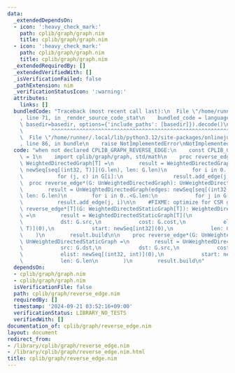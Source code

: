 ```yaml
---
data:
  _extendedDependsOn:
  - icon: ':heavy_check_mark:'
    path: cplib/graph/graph.nim
    title: cplib/graph/graph.nim
  - icon: ':heavy_check_mark:'
    path: cplib/graph/graph.nim
    title: cplib/graph/graph.nim
  _extendedRequiredBy: []
  _extendedVerifiedWith: []
  _isVerificationFailed: false
  _pathExtension: nim
  _verificationStatusIcon: ':warning:'
  attributes:
    links: []
  bundledCode: "Traceback (most recent call last):\n  File \"/home/runner/.local/lib/python3.12/site-packages/onlinejudge_verify/documentation/build.py\"\
    , line 71, in _render_source_code_stat\n    bundled_code = language.bundle(stat.path,\
    \ basedir=basedir, options={'include_paths': [basedir]}).decode()\n          \
    \         ^^^^^^^^^^^^^^^^^^^^^^^^^^^^^^^^^^^^^^^^^^^^^^^^^^^^^^^^^^^^^^^^^^^^^^^^^^^^^^^^^\n\
    \  File \"/home/runner/.local/lib/python3.12/site-packages/onlinejudge_verify/languages/nim.py\"\
    , line 86, in bundle\n    raise NotImplementedError\nNotImplementedError\n"
  code: "when not declared CPLIB_GRAPH_REVERSE_EDGE:\n    const CPLIB_GRAPH_REVERSE_EDGE*\
    \ = 1\n    import cplib/graph/graph, std/math\n    proc reverse_edge*[T](G: WeightedDirectedGraph[T]):\
    \ WeightedDirectedGraph[T] =\n        result = WeightedDirectedGraph[T](edges:\
    \ newSeq[seq[(int32, T)]](G.len), len: G.len)\n        for i in 0..<G.len:\n \
    \           for (j, c) in G[i]:\n                result.add_edge(j, i, c)\n  \
    \  proc reverse_edge*(G: UnWeightedDirectedGraph): UnWeightedDirectedGraph =\n\
    \        result = UnWeightedDirectedGraph(edges: newSeq[seq[(int32, int)]](G.len),\
    \ len: G.len)\n        for i in 0..<G.len:\n            for j in G[i]:\n     \
    \           result.add_edge(j, i)\n\n    #FIXME: optimize for CSR graph\n    proc\
    \ reverse_edge*[T](G: WeightedDirectedStaticGraph[T]): WeightedDirectedStaticGraph[T]\
    \ =\n        result = WeightedDirectedStaticGraph[T](\n            src: G.dst,\n\
    \            dst: G.src,\n            cost: G.cost,\n            elist: newSeq[(int32,\
    \ T)](0),\n            start: newSeq[int32](0),\n            len: G.len\n    \
    \    )\n        result.build\n\n    proc reverse_edge*(G: UnWeightedDirectedStaticGraph):\
    \ UnWeightedDirectedStaticGraph =\n        result = UnWeightedDirectedStaticGraph(\n\
    \            src: G.dst,\n            dst: G.src,\n            cost: G.cost,\n\
    \            elist: newSeq[(int32, int)](0),\n            start: newSeq[int32](0),\n\
    \            len: G.len\n        )\n        result.build\n"
  dependsOn:
  - cplib/graph/graph.nim
  - cplib/graph/graph.nim
  isVerificationFile: false
  path: cplib/graph/reverse_edge.nim
  requiredBy: []
  timestamp: '2024-09-21 03:52:16+09:00'
  verificationStatus: LIBRARY_NO_TESTS
  verifiedWith: []
documentation_of: cplib/graph/reverse_edge.nim
layout: document
redirect_from:
- /library/cplib/graph/reverse_edge.nim
- /library/cplib/graph/reverse_edge.nim.html
title: cplib/graph/reverse_edge.nim
---
```

